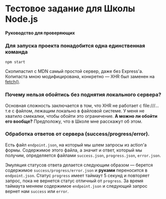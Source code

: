 # Тестовое задание для Школы Node.js
**Руководство для проверяющих**


### Для запуска проекта понадобится одна единственная команда

```
npm start
```
Скопипастил с MDN самый простой сервер, даже без Express'a. Копипаста мною модифицирована, конкретно — XHR был заменен на [fetch()](https://developer.mozilla.org/ru/docs/Web/API/Fetch_API/Using_Fetch).

### Почему нельзя обойтись без поднятия локального сервера?
Основная сложность заключается в том, что XHR не работает с file:///... т.е с файлом, лежащим локально в файловой системе. У меня не хватило смекалки, чтобы обойти это ограничение. **А можно ли обойти его вообще?** Предположу, что в Школе мне расскажут об этом.

### Обработка ответов от сервера (success/progress/error).
Есть файл ```endpoint.json```, на который мы шлем запросы из action'а формы. Содержимое этого файла, а значит и ответ, который мы получим, определяется файлами ```success.json```, ```progress.json```, ```error.json```.

Эмуляция статусов ответа делается следующим образом — берется содержимое ```success/progress/error.json``` и **руками** переносится в ```endpoint.json```.
Статус ```progress``` имеет таймаут 5 секунд и повторяет запрос, пока не вернется статус отличный от ```progress```. За время таймаута меняем содержимое ```endpoint.json``` и следующий запрос вернет нам ```success``` или ```error```.
